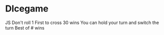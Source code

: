 # DIcegame
JS
Don't roll 1
First to cross 30 wins
You can hold your turn and switch the turn
Best of # wins
